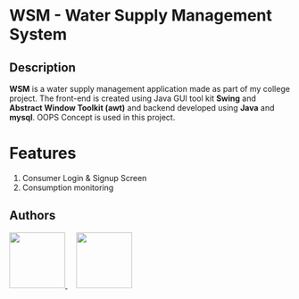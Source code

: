 


# WSM - Water Supply Management System

## Description

**WSM** is a water supply management application made as part of my college project. The front-end is created using Java GUI tool kit **Swing** and **Abstract Window Toolkit (awt)** and backend developed using **Java** and **mysql**. OOPS Concept is used in this project.

<!-- # Screenshots

<div>
  <img src=""></img>
</div>
 -->
 
# Features

<ol>
  <li>Consumer Login & Signup Screen</li>
  <li>Consumption monitoring</li>
</ol>  

## Authors

<a href="https://github.com/HarivigneshA">
  <img src="https://avatars.githubusercontent.com/u/69417101?v=4" width=100px/>
</a>
<span>&nbsp;&nbsp;&nbsp;</span>
<a href="https://github.com/sankeerthan27">
  <img src="https://avatars.githubusercontent.com/u/68860991?v=4"  width=100px  /> 
</a>

